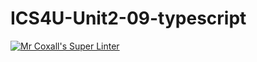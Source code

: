# ICS4U-Unit2-09-typescript

[![Mr Coxall's Super Linter](https://github.com/Seti-Ngabo/ICS4U-Unit2-09-typescript/workflows/Mr%20Coxall's%20Super%20Linter/badge.svg)](https://github.com/Seti-Ngabo/ICS4U-Unit2-09-typescript/actions/)
